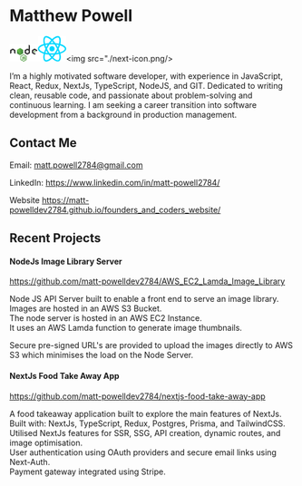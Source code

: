 # Matthew Powell

<img src="./nodejs_icon.png"/><img src="./react_icon.png"/><img
src="./next-icon.png/>

I’m a highly motivated software developer, with experience in JavaScript, React,
Redux, NextJs, TypeScript, NodeJS, and GIT. Dedicated to writing clean, reusable
code, and passionate about problem-solving and continuous learning. I am seeking
a career transition into software development from a background in production
management.

## Contact Me

Email: <a href="mailto:matt.powell2784@gmail.com">matt.powell2784@gmail.com </a>

LinkedIn:
<a href="https://www.linkedin.com/in/matt-powell2784/">https://www.linkedin.com/in/matt-powell2784/</a>

Website
<a href="https://matt-powelldev2784.github.io/founders_and_coders_website/">https://matt-powelldev2784.github.io/founders_and_coders_website/</a>

## Recent Projects

#### NodeJs Image Library Server

<a href="https://github.com/matt-powelldev2784/AWS_EC2_Lamda_Image_Library">https://github.com/matt-powelldev2784/AWS_EC2_Lamda_Image_Library</a>

Node JS API Server built to enable a front end to serve an image library.  
Images are hosted in an AWS S3 Bucket.  
The node server is hosted in an AWS EC2 Instance.  
It uses an AWS Lamda function to generate image thumbnails.

Secure pre-signed URL's are provided to upload the images directly to AWS S3
which minimises the load on the Node Server.

#### NextJs Food Take Away App

<a href="https://github.com/matt-powelldev2784/nextjs-food-take-away-app">https://github.com/matt-powelldev2784/nextjs-food-take-away-app</a>

A food takeaway application built to explore the main features of NextJs.  
Built with: NextJs, TypeScript, Redux, Postgres, Prisma, and TailwindCSS.
Utilised NextJs features for SSR, SSG, API creation, dynamic routes, and image
optimisation.  
User authentication using OAuth providers and secure email links using
Next-Auth.  
Payment gateway integrated using Stripe.
